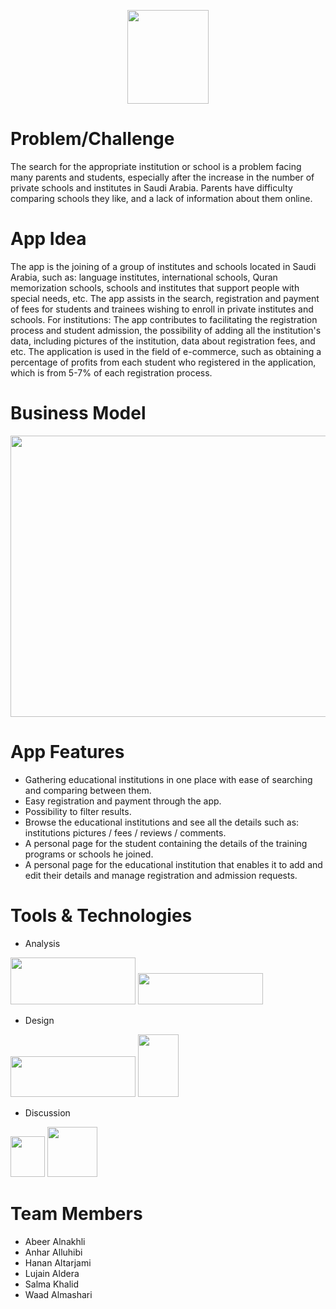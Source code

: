 <p align="center"><img src="https://user-images.githubusercontent.com/85819577/191264787-dcaa4d25-6cf2-483e-a2b1-d00d07de3b68.png" width="130" height="150"/></p>

# Problem/Challenge
The search for the appropriate institution or school is a problem facing many parents and students, especially after the increase in the number of private schools and institutes in Saudi Arabia. Parents have difficulty comparing schools they like, and a lack of information about them online.

# App Idea
The app is the joining of a group of institutes and schools located in Saudi Arabia, such as: language institutes, international schools,  Quran memorization schools, schools and institutes that support people with special needs, etc. The app assists in the search, registration and payment of fees for students and trainees wishing to enroll in private institutes and schools.
For institutions:
The app contributes to facilitating the registration process and student admission, the possibility of adding all the institution's data, including pictures of the institution, data about registration fees, and etc.
The application is used in the field of e-commerce, such as obtaining a percentage of profits from each student who registered in the application, which is from 5-7% of each registration process.

# Business Model
<p align="center"><img src="https://user-images.githubusercontent.com/85819577/191285296-d17f97fa-74e6-4613-bcaf-82c7998f5c34.png" width="800" height="450"/></p>

# App Features
- Gathering educational institutions in one place with ease of searching and comparing between them.
- Easy registration and payment through the app.
- Possibility to filter results.
- Browse the educational institutions and see all the details such as: institutions pictures / fees / reviews / comments.
- A personal page for the student containing the details of the training programs or schools he joined.
- A personal page for the educational institution that enables it to add and edit their details and manage registration and admission requests.

# Tools & Technologies
- Analysis
<img src="https://user-images.githubusercontent.com/85819577/191288712-1000e508-a83e-4153-a5bd-33595bed4c16.jpg" width="200" height="75"/>
<img src="https://user-images.githubusercontent.com/85819577/191288719-6e9b1c30-1ac7-4c93-b240-d73ebabe08f8.png" width="200" height="50"/>

- Design
<img src="https://user-images.githubusercontent.com/85819577/191289314-2e65e890-4fbd-43e7-9279-484530b5c9d0.png" width="200" height="65"/>
<img src="https://user-images.githubusercontent.com/85819577/191289321-41765aee-be2e-45a8-9bf4-48c1d4e278d1.png" width="65" height="100"/>

- Discussion
<img src="https://user-images.githubusercontent.com/85819577/191289764-1a29eb33-d5bc-41fd-a35f-a7917ad97226.png" width="55" height="65"/>
<img src="https://user-images.githubusercontent.com/85819577/191289789-4d0580f6-6cdd-4d6c-bf23-6923579767d5.png" width="80" height="80"/>


# Team Members
- Abeer Alnakhli
- Anhar Alluhibi
- Hanan Altarjami
- Lujain Aldera
- Salma Khalid
- Waad Almashari
